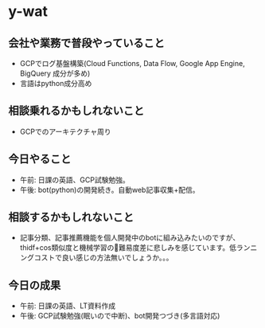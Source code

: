 # y-wat

## 会社や業務で普段やっていること
- GCPでログ基盤構築(Cloud Functions, Data Flow, Google App Engine, BigQuery 成分が多め)
- 言語はpython成分高め

## 相談乗れるかもしれないこと
- GCPでのアーキテクチャ周り

## 今日やること
- 午前: 日課の英語、GCP試験勉強。
- 午後: bot(python)の開発続き。自動web記事収集+配信。

## 相談するかもしれないこと
- 記事分類、記事推薦機能を個人開発中のbotに組み込みたいのですが、thidf+cos類似度と機械学習の難易度差に悲しみを感じています。低ランニングコストで良い感じの方法無いでしょうか。。。

## 今日の成果
- 午前: 日課の英語、LT資料作成
- 午後: GCP試験勉強(眠いので中断)、bot開発つづき(多言語対応)

